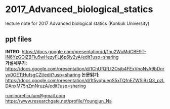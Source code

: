 # 2017_Advanced_biological_statics
lecture note for 2017 Advanced biological statics (Konkuk University)  

## ppt files    
**INTRO**: https://docs.google.com/presentation/d/1hu2WuMdCBE9T-IN6YzGOiZBFlu5wHezyFLj6p6iy2yA/edit?usp=sharing  
**가설세우기**: https://docs.google.com/presentation/d/1ChUfQfLt2Osjb4FExVnoNvA9bDqryx0OETtHufsgCZI/edit?usp=sharing
**논문읽기**: https://docs.google.com/presentation/d/1t5vqhueqS5xTQfnEZWSi9zQ3_pzLDAnxM75nZmNruzA/edit?usp=sharing

ruminoreticulum@gmail.com  
https://www.researchgate.net/profile/Youngjun_Na
